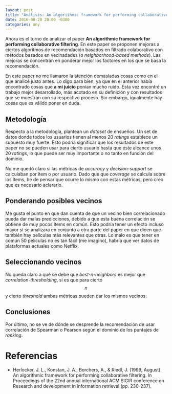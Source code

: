 ```yaml
---
layout: post
title: "Análisis: An algorithmic framework for performing collaborative filtering"
date: 2016-08-20 20:00 -0300
categories: any
---
```


Ahora es el turno de analizar el paper **An algorithmic framework for performing collaborative filtering**. En este paper se proponen mejoras a ciertos algoritmos de recomendación basados en filtrado colaborativo con métodos basados en vecinadades (o *neighborhood-based methods*). Las mejoras se concentran en ponderar mejor los factores en los que se basa la recomendación.

En este paper no me llamaron la atención demasiadas cosas como en el que analicé justo antes. Lo digo para bien, ya que en el anterior había encontrado cosas que **a mi juicio** ponían mucho ruido. Esta vez encontré un trabajo mejor desarrollado, más acotado en su definición y con resultados que se muestran con su respectivo proceso. Sin embargo, igualmente hay cosas que es válido poner en duda.

## Metodología

Respecto a la metodología, plantean un *dataset* de ensueños. Un set de datos donde todos los usuarios tienen al menos 20 *ratings* establece un supuesto muy fuerte. Esto podría significar que los resultados de este paper no se pueden usar para cierto usuario hasta que éste alcance unos 20 *ratings*, lo que puede ser muy importante o no tanto en función del dominio.

 No me quedó claro si las métricas de *accuracy* y *decision-support* se calculaban por ítem o por usuario. Dado que que *coverage* se calcula sobre los ítems, he de pensar que ocurre lo mismo con estas métricas, pero creo que es necesario aclararlo.

## Ponderando posibles vecinos

Me gusta el punto en que dan cuenta de que un vecino bien correlacionado pueda dar malas predicciones, debido a que esta buena correlación se obtiene de muy pocos ítems en común. Esto podría tener un efecto incluso mayor si se analizara en conjunto a otra parte del paper en que dicen que también hay películas más relevantes que otras. Lo malo es que tener en común 50 películas no es tan fácil (me imagino), habría que ver datos de plataformas actuales como Netflix.

## Seleccionando vecinos

No queda claro a qué se debe que *best-n-neighbors* es mejor que *correlation-thresholding*, si es que para cierto $$ n $$ y cierto *threshold* ambas métricas pueden dar los mismos vecinos.

## Conclusiones

Por último, no se ve de dónde se desprende la recomendación de usar correlación de Spearman o Pearson según el dominio de los puntajes de *ranking*.

# Referencias

- Herlocker, J. L., Konstan, J. A., Borchers, A., & Riedl, J. (1999, August). An algorithmic framework for performing collaborative filtering. In Proceedings of the 22nd annual international ACM SIGIR conference on Research and development in information retrieval (pp. 230-237).
